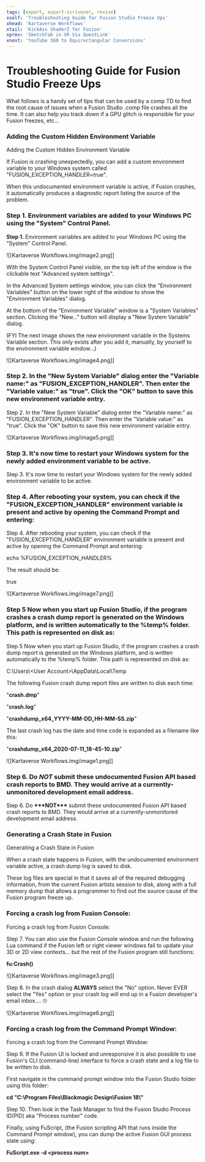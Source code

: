 ```yaml
---
tags: [export, export-scrivener, revise]
xself: 'Troubleshooting Guide for Fusion Studio Freeze Ups'
xhead: 'Kartaverse Workflows'
xtail: 'KickAss ShaderZ for Fusion'
xprev: 'SketchFab in VR Via QuestLink'
xnext: 'YouTube 360 to Equirectangular Conversions'
---
```


# Troubleshooting Guide for Fusion Studio Freeze Ups

What follows is a handy set of tips that can be used by a comp TD to find the root cause of issues when a Fusion Studio .comp file crashes all the time. It can also help you track down if a GPU glitch is responsible for your Fusion freezes, etc...

### Adding the Custom Hidden Environment Variable

Adding the Custom Hidden Environment Variable

If Fusion is crashing unexpectedly, you can add a custom environment variable to your Windows system called "FUSION_EXCEPTION_HANDLER=true".

When this undocumented environment variable is active, if Fusion crashes, it automatically produces a diagnostic report listing the source of the problem.

### Step 1. Environment variables are added to your Windows PC using the "System" Control Panel.

**Step 1.** Environment variables are added to your Windows PC using the "System" Control Panel.

![[Kartaverse Workflows.img/image2.png]]

With the System Control Panel visible, on the top left of the window is the clickable text "Advanced system settings".

In the Advanced System settings window, you can click the "Environment Variables" button on the lower right of the window to show the "Environment Variables" dialog.

At the bottom of the "Environment Variable" window is a "System Variables" section. Clicking the "New..." button will display a "New System Variable" dialog.

(FYI The next image shows the new environment variable in the Systems Variable section. This only exists after you add it, manually, by yourself to the environment variable window...)

![[Kartaverse Workflows.img/image4.png]]

### Step 2. In the "New System Variable" dialog enter the "Variable name:" as "FUSION_EXCEPTION_HANDLER". Then enter the "Variable value:" as "true". Click the "OK" button to save this new environment variable entry.

Step 2. In the "New System Variable" dialog enter the "Variable name:" as "FUSION_EXCEPTION_HANDLER". Then enter the "Variable value:" as "true". Click the "OK" button to save this new environment variable entry.

![[Kartaverse Workflows.img/image5.png]]

### Step 3. It's now time to restart your Windows system for the newly added environment variable to be active.

Step 3. It's now time to restart your Windows system for the newly added environment variable to be active.

### Step 4. After rebooting your system, you can check if the "FUSION_EXCEPTION_HANDLER" environment variable is present and active by opening the Command Prompt and entering:

Step 4. After rebooting your system, you can check if the "FUSION_EXCEPTION_HANDLER" environment variable is present and active by opening the Command Prompt and entering:

echo %FUSION_EXCEPTION_HANDLER%

The result should be:

true

![[Kartaverse Workflows.img/image7.png]]

### Step 5 Now when you start up Fusion Studio, if the program crashes a crash dump report is generated on the Windows platform, and is written automatically to the %temp% folder. This path is represented on disk as:

Step 5 Now when you start up Fusion Studio, if the program crashes a crash dump report is generated on the Windows platform, and is written automatically to the %temp% folder. This path is represented on disk as:

C:\\Users\\\<User Account\>\\AppData\\Local\\Temp

The following Fusion crash dump report files are written to disk each time:

"**crash.dmp**"

"**crash.log**"

"**crashdump_x64_YYYY-MM-DD_HH-MM-SS.zip**"

The last crash log has the date and time code is expanded as a filename like this:

"**crashdump_x64_2020-07-11_18-45-10.zip**"

![[Kartaverse Workflows.img/image1.png]]

### Step 6. Do ***NOT*** submit these undocumented Fusion API based crash reports to BMD. They would arrive at a currently-unmonitored development email address.

Step 6. Do **\*\*\*NOT\*\*\*** submit these undocumented Fusion API based crash reports to BMD. They would arrive at a currently-unmonitored development email address.

### Generating a Crash State in Fusion

Generating a Crash State in Fusion

When a crash state happens in Fusion, with the undocumented environment variable active, a crash dump log is saved to disk.

These log files are special in that it saves all of the required debugging information, from the current Fusion artists session to disk, along with a full memory dump that allows a programmer to find out the source cause of the Fusion program freeze up.

### Forcing a crash log from Fusion Console:

Forcing a crash log from Fusion Console:

Step 7. You can also use the Fusion Console window and run the following Lua command if the Fusion left or right viewer windows fail to update your 3D or 2D view contexts... but the rest of the Fusion program still functions:

**fu:Crash()**

![[Kartaverse Workflows.img/image3.png]]

Step 8. In the crash dialog **ALWAYS** select the "No" option. Never EVER select the "Yes" option or your crash log will end up in a Fusion developer's email inbox.... 🙄

![[Kartaverse Workflows.img/image6.png]]

### Forcing a crash log from the Command Prompt Window:

Forcing a crash log from the Command Prompt Window:

Step 9. If the Fusion UI is locked and unresponsive it is also possible to use Fusion's CLI (command-line) interface to force a crash state and a log file to be written to disk.

First navigate in the command prompt window into the Fusion Studio folder using this folder:

**cd "C:\\Program Files\\Blackmagic Design\\Fusion 18\\"**

Step 10. Then look in the Task Manager to find the Fusion Studio Process ID(PID) aka "Process number" code.

Finally, using FuScript, (the Fusion scripting API that runs inside the Command Prompt window), you can dump the active Fusion GUI process state using:

**FuScript.exe -d \<process num\>**